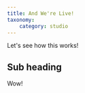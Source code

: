 ```yaml
---
title: And We're Live!
taxonomy:
    category: studio
---
```


Let's see how this works!

## Sub heading

Wow!

